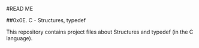 #READ ME

##0x0E. C - Structures, typedef

This repository contains project files about Structures and typedef (in the C language).
